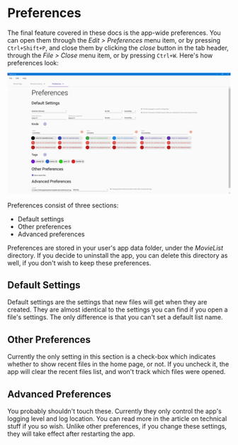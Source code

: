 # Preferences

The final feature covered in these docs is the app-wide preferences. You can open them through the _Edit &gt; Preferences_ menu item, or by pressing `Ctrl+Shift+P`, and close them by clicking the _close_ button in the tab header, through the _File &gt; Close_ menu item, or by pressing `Ctrl+W`. Here's how preferences look:

![](../.gitbook/assets/v0.2-screen-preferences.png)

Preferences consist of three sections:

* Default settings
* Other preferences
* Advanced preferences

Preferences are stored in your user's app data folder, under the _MovieList_ directory. If you decide to uninstall the app, you can delete this directory as well, if you don't wish to keep these preferences.

## Default Settings

Default settings are the settings that new files will get when they are created. They are almost identical to the settings you can find if you open a file's settings. The only difference is that you can't set a default list name.

## Other Preferences

Currently the only setting in this section is a check-box which indicates whether to show recent files in the home page, or not. If you uncheck it, the app will clear the recent files list, and won't track which files were opened.

## Advanced Preferences

You probably shouldn't touch these. Currently they only control the app's logging level and log location. You can read more in the article on technical stuff if you so wish. Unlike other preferences, if you change these settings, they will take effect after restarting the app.

